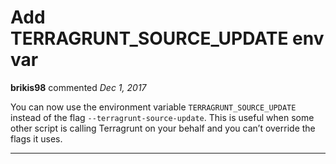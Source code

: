 # Add TERRAGRUNT_SOURCE_UPDATE env var

**brikis98** commented *Dec 1, 2017*

You can now use the environment variable `TERRAGRUNT_SOURCE_UPDATE` instead of the flag `--terragrunt-source-update`. This is useful when some other script is calling Terragrunt on your behalf and you can’t override the flags it uses. 
<br />
***



